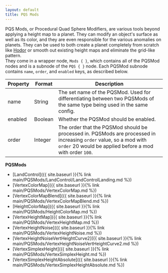```yaml
---
layout: default
title: PQS Mods
---
```


PQS Mods, or Procedural Quad Sphere Modifiers, are various tools beyond applying a height map to a planet. They can modify an object's surface as well as its color, and they are even responsible for the various anomalies on planets. They can be used to both create a planet completely from scratch like [Hodor](https://github.com/Kopernicus/KopernicusExamples/blob/master/KopernicusExamples/Creating%20New%20Bodies/ProceduralBody/Hodor.cfg) or smooth out existing height maps and eliminate the grid-like pattern.  
They come in a wrapper node, `Mods { }`, which contains all of the PQSMod nodes and is a subnode of the `PQS { }` node.
Each PQSMod subnode contains `name`, `order`, and `enabled` keys, as described below.

|Property|Format|Description|
|--------|------|-----------|
|name|String|The set name of the PQSMod. Used for differentiating between two PQSMods of the same type being used in the same config.|
|enabled|Boolean|Whether the PQSMod should be enabled.|
|order|Integer|The order that the PQSMod should be processed in. PQSMods are processed in increasing `order` value, so a mod with `order` 20 would be applied before a mod with order `100`.|

**PQSMods**
+ [LandControl]({{ site.baseurl }}{% link main/PQSMods/LandControl/LandControlLanding.md %})
+ [VertexColorMap]({{ site.baseurl }}{% link main/PQSMods/VertexColorMap.md %})
+ [VertexColorMapBlend]({{ site.baseurl }}{% link main/PQSMods/VertexColorMapBlend.md %})
+ [HeightColorMap]({{ site.baseurl }}{% link main/PQSMods/HeightColorMap.md %})
+ [VertexHeightMap]({{ site.baseurl }}{% link main/PQSMods/VertexHeightMap.md %})
+ [VertexHeightNoise]({{ site.baseurl }}{% link main/PQSMods/VertexHeightNoise.md %})
+ [VertexHeightNoiseVertHeightCurve2]({{ site.baseurl }}{% link main/PQSMods/VertexHeightNoiseVertHeightCurve2.md %})
+ [VertexSimplexHeight]({{ site.baseurl }}{% link main/PQSMods/VertexSimplexHeight.md %})
+ [VertexSimplexHeightAbsolute]({{ site.baseurl }}{% link main/PQSMods/VertexSimplexHeightAbsolute.md %})
